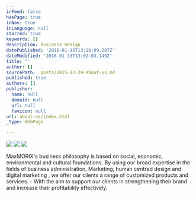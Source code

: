 ```yaml
---
inFeed: false
hasPage: true
inNav: true
inLanguage: null
starred: true
keywords: []
description: Business Design
datePublished: '2016-01-13T13:18:09.287Z'
dateModified: '2016-01-13T13:02:03.149Z'
title: ''
author: []
sourcePath: _posts/2015-12-29-about-us.md
published: true
authors: []
publisher:
  name: null
  domain: null
  url: null
  favicon: null
url: about-us/index.html
_type: WebPage

---
```

![](https://s3-us-west-2.amazonaws.com/the-grid-img/p/02959d4f1ab5eecfe811042eaddb665956ccef81.png)
![](https://the-grid-user-content.s3-us-west-2.amazonaws.com/eccee08d-1d88-49be-b9a7-a48dad5d1e64.jpg)
![](https://the-grid-user-content.s3-us-west-2.amazonaws.com/0f5b0426-1ce1-40fd-a5fe-58dd5253c89a.jpg)

MaxMORIX's business philosophy is based on social, economic, environmental and cultural foundations. By using our broad expertise in the fields of business administration, Marketing, human centred design and digital marketing , we offer our clients a range of customized products and services. - With the aim to support our clients in strengthening their brand and increase their profitability effectively.